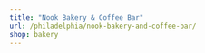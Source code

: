 ```yaml
---
title: "Nook Bakery & Coffee Bar"
url: /philadelphia/nook-bakery-and-coffee-bar/
shop: bakery
---
```

